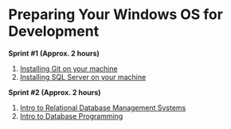 # Preparing Your Windows OS for Development
**Sprint #1 (Approx. 2 hours)**
1. [Installing Git on your machine](windows_install_git.md)
1. [Installing SQL Server on your machine](windows_install_sql_server.md)

**Sprint #2 (Approx. 2 hours)**
1. [Intro to Relational Database Management Systems](https://youtu.be/hvJa6wEgUEI)
1. [Intro to Database Programming](https://www.youtube.com)
